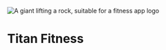 ![A giant lifting a rock, suitable for a fitness app logo](https://github.com/user-attachments/assets/651528f6-3b78-41fb-8046-1b6242d7f3ea)
# Titan Fitness
